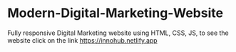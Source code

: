 # Modern-Digital-Marketing-Website
Fully responsive Digital Marketing website using HTML, CSS, JS, to see the website click on the link https://innohub.netlify.app
